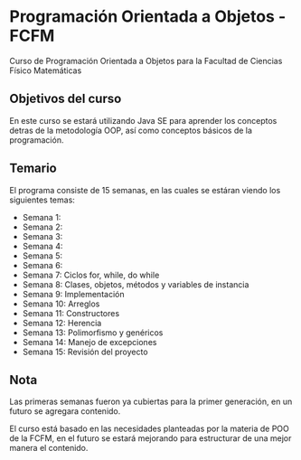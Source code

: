 # Programación Orientada a Objetos - FCFM
Curso de Programación Orientada a Objetos para la Facultad de Ciencias Físico Matemáticas

## Objetivos del curso
En este curso se estará utilizando Java SE para aprender los conceptos detras de la metodología OOP, así como conceptos básicos de la programación.

## Temario
El programa consiste de 15 semanas, en las cuales se estáran viendo los siguientes temas:
- Semana 1:
- Semana 2:
- Semana 3:
- Semana 4:
- Semana 5:
- Semana 6: 
- Semana 7: Ciclos for, while, do while
- Semana 8: Clases, objetos, métodos y variables de instancia
- Semana 9: Implementación
- Semana 10: Arreglos
- Semana 11: Constructores
- Semana 12: Herencia
- Semana 13: Polimorfismo y genéricos
- Semana 14: Manejo de excepciones
- Semana 15: Revisión del proyecto

## Nota
Las primeras semanas fueron ya cubiertas para la primer generación, en un futuro se agregara contenido.

El curso está basado en las necesidades planteadas por la materia de POO de la FCFM, en el futuro se estará mejorando para estructurar de una mejor manera el contenido.
